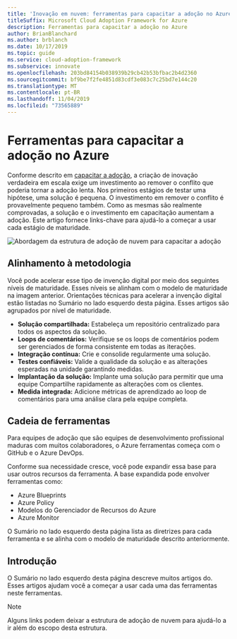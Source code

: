 ```yaml
---
title: 'Inovação em nuvem: ferramentas para capacitar a adoção no Azure'
titleSuffix: Microsoft Cloud Adoption Framework for Azure
description: Ferramentas para capacitar a adoção no Azure
author: BrianBlanchard
ms.author: brblanch
ms.date: 10/17/2019
ms.topic: guide
ms.service: cloud-adoption-framework
ms.subservice: innovate
ms.openlocfilehash: 203bd84154b038939b29cb42b53bfbac2b4d2360
ms.sourcegitcommit: bf9be7f2fe4851d83cdf3e083c7c25bd7e144c20
ms.translationtype: MT
ms.contentlocale: pt-BR
ms.lasthandoff: 11/04/2019
ms.locfileid: "73565889"
---
```

# <a name="tools-to-empower-adoption-in-azure"></a>Ferramentas para capacitar a adoção no Azure

Conforme descrito em [capacitar a adoção](../considerations/ci-cd.md), a criação de inovação verdadeira em escala exige um investimento ao remover o conflito que poderia tornar a adoção lenta. Nos primeiros estágios de testar uma hipótese, uma solução é pequena. O investimento em remover o conflito é provavelmente pequeno também. Como as mesmas são realmente comprovadas, a solução e o investimento em capacitação aumentam a adoção. Este artigo fornece links-chave para ajudá-lo a começar a usar cada estágio de maturidade.

![Abordagem da estrutura de adoção de nuvem para capacitar a adoção](../../_images/innovate/empower-adoption-maturity.png)

## <a name="alignment-to-the-methodology"></a>Alinhamento à metodologia

Você pode acelerar esse tipo de invenção digital por meio dos seguintes níveis de maturidade. Esses níveis se alinham com o modelo de maturidade na imagem anterior. Orientações técnicas para acelerar a invenção digital estão listadas no Sumário no lado esquerdo desta página. Esses artigos são agrupados por nível de maturidade.

- **Solução compartilhada:** Estabeleça um repositório centralizado para todos os aspectos da solução.
- **Loops de comentários:** Verifique se os loops de comentários podem ser gerenciados de forma consistente em todas as iterações.
- **Integração contínua:** Crie e consolide regularmente uma solução.
- **Testes confiáveis:** Valide a qualidade da solução e as alterações esperadas na unidade garantindo medidas.
- **Implantação da solução:** Implante uma solução para permitir que uma equipe Compartilhe rapidamente as alterações com os clientes.
- **Medida integrada:** Adicione métricas de aprendizado ao loop de comentários para uma análise clara pela equipe completa.

## <a name="toolchain"></a>Cadeia de ferramentas

Para equipes de adoção que são equipes de desenvolvimento profissional maduras com muitos colaboradores, o Azure ferramentas começa com o GitHub e o Azure DevOps.

Conforme sua necessidade cresce, você pode expandir essa base para usar outros recursos da ferramenta. A base expandida pode envolver ferramentas como:

- Azure Blueprints
- Azure Policy
- Modelos do Gerenciador de Recursos do Azure
- Azure Monitor

O Sumário no lado esquerdo desta página lista as diretrizes para cada ferramenta e se alinha com o modelo de maturidade descrito anteriormente.

## <a name="get-started"></a>Introdução

O Sumário no lado esquerdo desta página descreve muitos artigos do. Esses artigos ajudam você a começar a usar cada uma das ferramentas neste ferramentas.

> [!NOTE]
> Alguns links podem deixar a estrutura de adoção de nuvem para ajudá-lo a ir além do escopo desta estrutura.
